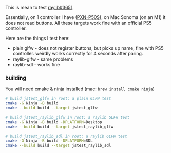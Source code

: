 This is mean to test [raylib#3651](https://github.com/raysan5/raylib/issues/3651).

Essentially, on 1 controller I have ([PXN-P50S](https://www.e-pxn.com/products/gaming-controller/pxn-p50s)), on Mac Sonoma (on an M1) it does not read buttons. All these targets work fine with an official PS5 controller.

Here are the things I test here:

- plain glfw - does not register buttons, but picks up name, fine with PS5 controller. weirdly works correctly for 4 seconds after paring.
- raylib-glfw - same problems
- raylib-sdl - works fine

### building

You will need cmake & ninja installed (mac: `brew install cmake ninja`)

```bash
# build jstest_glfw in root: a plain GLFW test
cmake -G Ninja -B build
cmake --build build --target jstest_glfw

# build jstest_raylib_glfw in root: a raylib GLFW test
cmake -G Ninja -B build -DPLATFORM=Desktop
cmake --build build --target jstest_raylib_glfw

# build jstest_raylib_sdl in root: a raylib GLFW test
cmake -G Ninja -B build -DPLATFORM=SDL
cmake --build build --target jstest_raylib_sdl
```